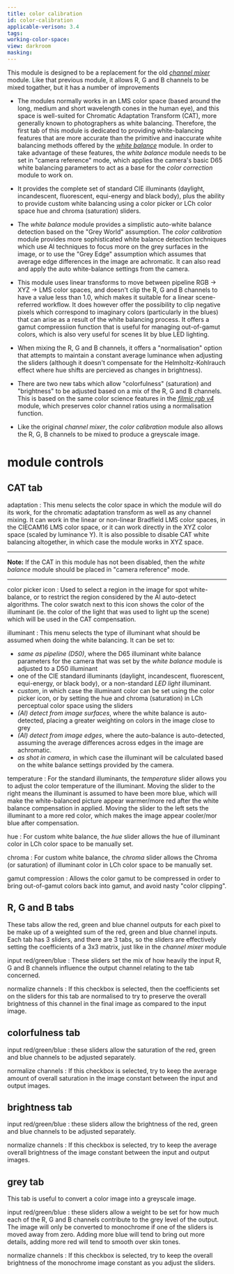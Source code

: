 ```yaml
---
title: color calibration
id: color-calibration
applicable-verison: 3.4
tags: 
working-color-space:  
view: darkroom
masking: 
---
```


This module is designed to be a replacement for the old [_channel mixer_](channel-mixer.md) module. Like that previous module, it allows R, G and B channels to be mixed togather, but it has a number of improvements

- The modules normally works in an LMS color space (based around the long, medium and short wavelength cones in the human eye), and this space is well-suited for Chromatic Adaptation Transform (CAT), more generally known to photographers as white balancing. Therefore, the first tab of this module is dedicated to providing white-balancing features that are more accurate than the primitive and inaccurate white balancing methods offered by the [_white balance_](white-balance.md) module. In order to take advantage of these features, the _white balance_ module needs to be set in "camera reference" mode, which applies the camera's basic D65 white balancing parameters to act as a base for the _color correction_ module to work on.

- It provides the complete set of standard CIE illuminants (daylight, incandescent, fluorescent, equi-energy and black body), plus the ability to provide custom white balancing using a color picker or LCh color space hue and chroma (saturation) sliders.

- The _white balance_ module provides a simplistic auto-white balance detection based on the "Grey World" assumption. The _color calibration_ module provides more sophisticated white balance detection techniques which use AI techniques to focus more on the grey surfaces in the image, or to use the "Grey Edge" assumption which assumes that average edge differences in the image are achromatic. It can also read and apply the auto white-balance settings from the camera.

- This module uses linear transforms to move between pipeline RGB -> XYZ -> LMS color spaces, and doesn't clip the R, G and B channels to have a value less than 1.0, which makes it suitable for a linear scene-referred workflow. It does however offer the possibility to clip negative pixels which correspond to imaginary colors (particularly in the blues) that can arise as a result of the white balancing process. It offers a gamut compressiion function that is useful for managing out-of-gamut colors, which is also very useful for scenes lit by blue LED lighting.

- When mixing the R, G and B channels, it offers a "normalisation" option that attempts to maintain a constant average luminance when adjusting the sliders (although it doesn't compensate for the Helmholtz-Kohlrauch effect where hue shifts are percieved as changes in brightness). 

- There are two new tabs which allow "colorfulness" (saturation) and "brightness" to be adjusted based on a mix of the R, G and B channels. This is based on the same color science features in the [_filmic rgb v4_](filmic-rgb.md) module, which preserves color channel ratios using a normalisation function.

- Like the original _channel mixer_, the _color calibration_ module also allows the R, G, B channels to be mixed to produce a greyscale image.

# module controls

## CAT tab

adaptation
: This menu selects the color space in which the module will do its work, for the chromatic adaptation transform as well as any channel mixing. It can work in the linear or non-linear Bradfield LMS color spaces, in the CIECAM16 LMS color space, or it can work directly in the XYZ color space (scaled by luminance Y). It is also possible to disable CAT white balancing altogether, in which case the module works in XYZ space. 

---

**Note:** If the CAT in this module has not been disabled, then the _white balance_ module should be placed in "camera reference" mode. 

---

color picker icon
: Used to select a region in the image for spot white-balance, or to restrict the region considered by the AI auto-detect algorithms. The color swatch next to this icon shows the color of the illuminant (ie. the color of the light that was used to light up the scene) which will be used in the CAT compensation.

illuminant
: This menu selects the type of illuminant what should be assumed when doing the white balancing. It can be set to:

 - _same as pipeline (D50)_, where the D65 illuminant white balance parameters for the camera that was set by the _white balance_ module is adjusted to a D50 illuminant
 -  one of the CIE standard illuminants (daylight, incandescent, fluorescent, equi-energy, or black body), or a non-standard _LED light_ illuminant.
 - _custom_, in which case the illuminant color can be set using the color picker icon, or by setting the hue and chroma (saturation) in LCh perceptual color space using the sliders
 - _(AI) detect from image surfaces_, where the white balance is auto-detected, placing a greater weighting on colors in the image close to grey
 - _(AI) detect from image edges_, where the auto-balance is auto-detected, assuming the average differences across edges in the image are achromatic.
 - _as shot in camera_, in which case the illuminant will be calculated based on the white balance settings provided by the camera.

temperature
: For the standard illuminants, the _temperature_ slider allows you to adjust the color temperature of the illuminant. Moving the slider to the right means the illuminant is assumed to have been more blue, which will make the white-balanced picture appear warmer/more red after the white balance compensation in applied. Moving the slider to the left sets the illuminant to a more red color, which makes the image appear cooler/mor blue after compensation.

hue
: For custom white balance, the _hue_ slider allows the hue of illuminant color in LCh color space to be manually set.

chroma
: For custom white balance, the _chroma_ slider allows the Chroma (or saturation) of illuminant color in LCh color space to be manually set.

gamut compression
: Allows the color gamut to be compressed in order to bring out-of-gamut colors back into gamut, and avoid nasty "color clipping".

## R, G and B tabs

These tabs allow the red, green and blue channel outputs for each pixel to be make up of a weighted sum of the red, green and blue channel inputs. Each tab has 3 sliders, and there are 3 tabs, so the sliders are effectively setting the coefficients of a 3x3 matrix, just like in the _channel mixer_ module

input red/green/blue
: These sliders set the mix of how heavily the input R, G and B channels influence the output channel relating to the tab concerned.

normalize channels
: If this checkbox is selected, then the coefficients set on the sliders for this tab are normalised to try to preserve the overall brightness of this channel in the final image as compared to the input image. 

## colorfulness tab

input red/green/blue
: these sliders allow the saturation of the red, green and blue channels to be adjusted separately.

normalize channels
: If this checkbox is selected, try to keep the average amount of overall saturation in the image constant between the input and output images.

## brightness tab

input red/green/blue
: these sliders allow the brightness of the red, green and blue channels to be adjusted separately.

normalize channels
: If this checkbox is selected, try to keep the average overall brightness of the image constant between the input and output images.

## grey tab

This tab is useful to convert a color image into a greyscale image. 

input red/green/blue
: these sliders allow a weight to be set for how much each of the R, G and B channels contribute to the grey level of the output. The image will only be converted to monochrome if one of the sliders is moved away from zero. Adding more blue will tend to bring out more details, adding more red will tend to smooth over skin tones.

normalize channels
: If this checkbox is selected, try to keep the overall brightness of the monochrome image constant as you adjust the sliders.

